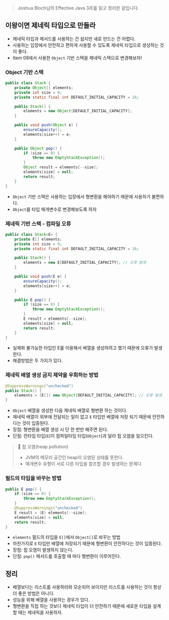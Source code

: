 > Joshua Bloch님의 Effective Java 3/E를 읽고 정리한 글입니다.
> 

## 이왕이면 제네릭 타입으로 만들라

- 제네릭 타입과 메서드를 사용하는 건 쉽지만 새로 만드는 건 어렵다.
- 사용하는 입장에서 안전하고 편하게 사용할 수 있도록 제네릭 타입으로 생성하는 것이 좋다.
- Item 08에서 사용한 `Object` 기반 스택을 제네릭 스택으로 변경해보자!

### Object 기반 스택

```java
public class Stack {
    private Object[] elements;
    private int size = 0;
    private static final int DEFAULT_INITIAL_CAPACITY = 16;

    public Stack() {
        elements = new Object[DEFAULT_INITIAL_CAPACITY];
    }

    public void push(Object e) {
        ensureCapacity();
        elements[size++] = e;
    }

    public Object pop() {
        if (size == 0) {
            throw new EmptyStackException();
        }
        Object result = elements[--size];
        elements[size] = null;
        return result;
    }
}
```

- `Object` 기반 스택은 사용하는 입장에서 형변환을 해야하기 때문에 사용하기 불편하다.
- `Object`를 타입 매개변수로 변경해보도록 하자

### 제네릭 기반 스택 - 컴파일 오류

```java
public class Stack<E> {
    private E[] elements;
    private int size = 0;
    private static final int DEFAULT_INITIAL_CAPACITY = 16;

    public Stack() {
        elements = new E[DEFAULT_INITIAL_CAPACITY]; // 오류 발생
    }

    public void push(E e) {
        ensureCapacity();
        elements[size++] = e;
    }

    public E pop() {
        if (size == 0) {
            throw new EmptyStackException();
        }
        E result = elements[--size];
        elements[size] = null;
        return result;
    }
}
```

- 실체화 불가능한 타입인 E를 이용해서 배열을 생성하려고 했기 때문에 오류가 발생한다.
- 해결방법은 두 가지가 있다.

### 제네릭 배열 생성 금지 제약을 우회하는 방법

```java
@SuppressWarnings("unchecked")
public Stack() {
    elements = (E[]) new Object[DEFAULT_INITIAL_CAPACITY]; // 오류 발생
}
```

- `Object` 배열을 생성한 다음 제네릭 배열로 형변환 하는 것이다.
- 제네릭 배열이 외부에 전달되는 일이 없고 `E` 타입만 배열에 저장 되기 때문에 안전하다는 것이 입증된다.
- 장점: 형변환을 배열 생성 시 단 한 번만 해주면 된다.
- 단점: 런타임 타입(`E`)이 컴파일타임 타입(`Object`)과 달라 힙 오염을 일으킨다.

> 📌 힙 오염(heap pollution)
> 
> - JVM의 메모리 공간인 heap이 오염된 상태를 뜻한다.
> - 매개변수 유형이 서로 다른 타입을 참조할 경우 발생하는 문제다.

### 필드의 타입을 바꾸는 방법

```java
public E pop() {
    if (size == 0) {
        throw new EmptyStackException();
    }
    @SuppressWarnings("unchecked")
    E result = (E) elements[--size];
    elements[size] = null;
    return result;
}
```

- `elements` 필드의 타입을 `E[]`에서 `Object[]`로 바꾸는 방법
- 마찬가지로 `E` 타입만 배열에 저장되기 때문에 형변환이 안전하다는 것이 입증된다.
- 장점: 힙 오염이 발생하지 않는다.
- 단점: `pop()` 메서드를 호출할 때 마다 형변환이 이루어진다.

## 정리

- 배열보다는 리스트를 사용하라와 모순되어 보이지만 리스트를 사용하는 것이 항상 더 좋은 방법은 아니다.
- 성능을 위해 배열을 사용하는 경우가 있다.
- 형변환을 직접 하는 것보다 제네릭 타입이 더 안전하기 때문에 새로운 타입을 설계할 때는 제네릭을 사용하자.